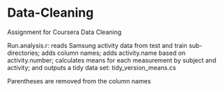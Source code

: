 Data-Cleaning
=============

Assignment for Coursera Data Cleaning

Run.analysis.r:
	reads Samsung activity data from test and train sub-directories;
	adds column names;
	adds activity.name based on activity.number;
	calculates means for each measurement by subject and activity;
	and outputs a tidy data set: tidy_version_means.cs
	
Parentheses are removed from the column names
